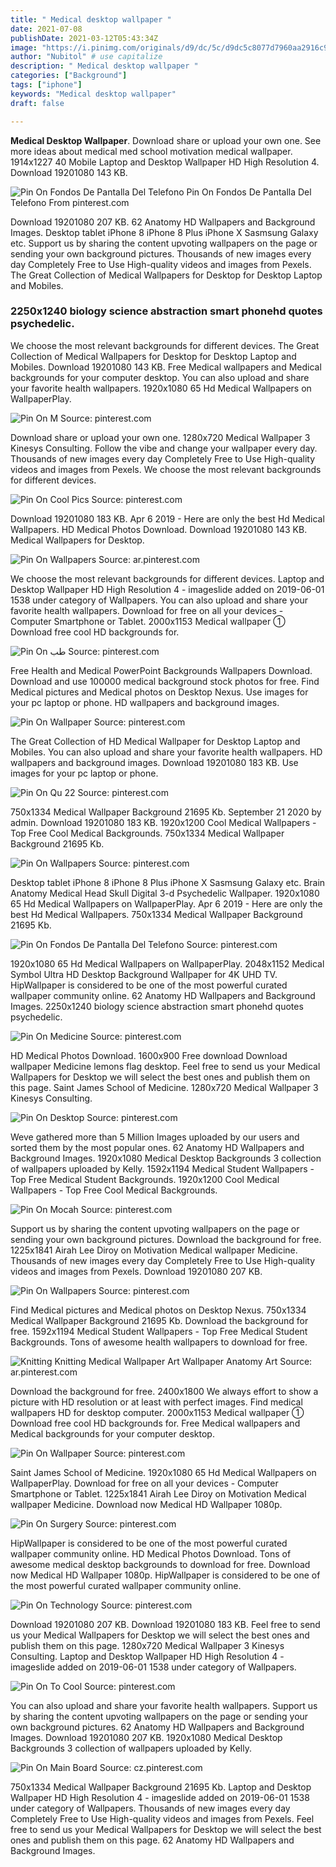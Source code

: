 ```yaml
---
title: " Medical desktop wallpaper "
date: 2021-07-08
publishDate: 2021-03-12T05:43:34Z
image: "https://i.pinimg.com/originals/d9/dc/5c/d9dc5c8077d7960aa2916c91cb365921.png"
author: "Nubitol" # use capitalize
description: " Medical desktop wallpaper "
categories: ["Background"]
tags: ["iphone"]
keywords: "Medical desktop wallpaper"
draft: false

---
```



**Medical Desktop Wallpaper**. Download share or upload your own one. See more ideas about medical med school motivation medical wallpaper. 1914x1227 40 Mobile Laptop and Desktop Wallpaper HD High Resolution 4. Download 19201080 143 KB.

![Pin On Fondos De Pantalla Del Telefono](https://i.pinimg.com/originals/38/74/d4/3874d431a4bb5bce62526f4fca36800d.png "Pin On Fondos De Pantalla Del Telefono")
Pin On Fondos De Pantalla Del Telefono From pinterest.com


Download 19201080 207 KB. 62 Anatomy HD Wallpapers and Background Images. Desktop tablet iPhone 8 iPhone 8 Plus iPhone X Sasmsung Galaxy etc. Support us by sharing the content upvoting wallpapers on the page or sending your own background pictures. Thousands of new images every day Completely Free to Use High-quality videos and images from Pexels. The Great Collection of Medical Wallpapers for Desktop for Desktop Laptop and Mobiles.

### 2250x1240 biology science abstraction smart phonehd quotes psychedelic.

We choose the most relevant backgrounds for different devices. The Great Collection of Medical Wallpapers for Desktop for Desktop Laptop and Mobiles. Download 19201080 143 KB. Free Medical wallpapers and Medical backgrounds for your computer desktop. You can also upload and share your favorite health wallpapers. 1920x1080 65 Hd Medical Wallpapers on WallpaperPlay.


![Pin On M](https://i.pinimg.com/originals/81/53/c8/8153c81da3cb23999fac495409e568d5.png "Pin On M")
Source: pinterest.com

Download share or upload your own one. 1280x720 Medical Wallpaper 3 Kinesys Consulting. Follow the vibe and change your wallpaper every day. Thousands of new images every day Completely Free to Use High-quality videos and images from Pexels. We choose the most relevant backgrounds for different devices.

![Pin On Cool Pics](https://i.pinimg.com/originals/8b/9e/e9/8b9ee958466447f39be341ac1e59f21e.jpg "Pin On Cool Pics")
Source: pinterest.com

Download 19201080 183 KB. Apr 6 2019 - Here are only the best Hd Medical Wallpapers. HD Medical Photos Download. Download 19201080 143 KB. Medical Wallpapers for Desktop.

![Pin On Wallpapers](https://i.pinimg.com/originals/4f/25/1f/4f251fffae04c041958ff2faeaed07b8.jpg "Pin On Wallpapers")
Source: ar.pinterest.com

We choose the most relevant backgrounds for different devices. Laptop and Desktop Wallpaper HD High Resolution 4 - imageslide added on 2019-06-01 1538 under category of Wallpapers. You can also upload and share your favorite health wallpapers. Download for free on all your devices - Computer Smartphone or Tablet. 2000x1153 Medical wallpaper ① Download free cool HD backgrounds for.

![Pin On طب](https://i.pinimg.com/736x/64/2a/bd/642abdf64e03384de6e63f91be8fc8f6.jpg "Pin On طب")
Source: pinterest.com

Free Health and Medical PowerPoint Backgrounds Wallpapers Download. Download and use 100000 medical background stock photos for free. Find Medical pictures and Medical photos on Desktop Nexus. Use images for your pc laptop or phone. HD wallpapers and background images.

![Pin On Wallpaper](https://i.pinimg.com/564x/bd/86/ec/bd86ec22719365a272dcf75669b33ead.jpg "Pin On Wallpaper")
Source: pinterest.com

The Great Collection of HD Medical Wallpaper for Desktop Laptop and Mobiles. You can also upload and share your favorite health wallpapers. HD wallpapers and background images. Download 19201080 183 KB. Use images for your pc laptop or phone.

![Pin On Qu 22](https://i.pinimg.com/originals/69/ec/10/69ec10d59a051b1507c0a33ae33ccd8d.jpg "Pin On Qu 22")
Source: pinterest.com

750x1334 Medical Wallpaper Background 21695 Kb. September 21 2020 by admin. Download 19201080 183 KB. 1920x1200 Cool Medical Wallpapers - Top Free Cool Medical Backgrounds. 750x1334 Medical Wallpaper Background 21695 Kb.

![Pin On Wallpapers](https://i.pinimg.com/originals/14/93/f4/1493f47a196c8a6b1af86c8af8738f0f.png "Pin On Wallpapers")
Source: pinterest.com

Desktop tablet iPhone 8 iPhone 8 Plus iPhone X Sasmsung Galaxy etc. Brain Anatomy Medical Head Skull Digital 3-d Psychedelic Wallpaper. 1920x1080 65 Hd Medical Wallpapers on WallpaperPlay. Apr 6 2019 - Here are only the best Hd Medical Wallpapers. 750x1334 Medical Wallpaper Background 21695 Kb.

![Pin On Fondos De Pantalla Del Telefono](https://i.pinimg.com/originals/38/74/d4/3874d431a4bb5bce62526f4fca36800d.png "Pin On Fondos De Pantalla Del Telefono")
Source: pinterest.com

1920x1080 65 Hd Medical Wallpapers on WallpaperPlay. 2048x1152 Medical Symbol Ultra HD Desktop Background Wallpaper for 4K UHD TV. HipWallpaper is considered to be one of the most powerful curated wallpaper community online. 62 Anatomy HD Wallpapers and Background Images. 2250x1240 biology science abstraction smart phonehd quotes psychedelic.

![Pin On Medicine](https://i.pinimg.com/originals/93/de/74/93de74596539c9682b0e26c20c3f73ae.jpg "Pin On Medicine")
Source: pinterest.com

HD Medical Photos Download. 1600x900 Free download Download wallpaper Medicine lemons flag desktop. Feel free to send us your Medical Wallpapers for Desktop we will select the best ones and publish them on this page. Saint James School of Medicine. 1280x720 Medical Wallpaper 3 Kinesys Consulting.

![Pin On Desktop](https://i.pinimg.com/originals/ec/15/81/ec1581e4e8a0575dbd408f0ea3171941.jpg "Pin On Desktop")
Source: pinterest.com

Weve gathered more than 5 Million Images uploaded by our users and sorted them by the most popular ones. 62 Anatomy HD Wallpapers and Background Images. 1920x1080 Medical Desktop Backgrounds 3 collection of wallpapers uploaded by Kelly. 1592x1194 Medical Student Wallpapers - Top Free Medical Student Backgrounds. 1920x1200 Cool Medical Wallpapers - Top Free Cool Medical Backgrounds.

![Pin On Mocah](https://i.pinimg.com/originals/06/6b/32/066b32a4169aeee9b6a11a0a864d6674.jpg "Pin On Mocah")
Source: pinterest.com

Support us by sharing the content upvoting wallpapers on the page or sending your own background pictures. Download the background for free. 1225x1841 Airah Lee Diroy on Motivation Medical wallpaper Medicine. Thousands of new images every day Completely Free to Use High-quality videos and images from Pexels. Download 19201080 207 KB.

![Pin On Wallpapers](https://i.pinimg.com/originals/c2/12/91/c21291db9063ca2ec34d5cfca0d4aa11.png "Pin On Wallpapers")
Source: pinterest.com

Find Medical pictures and Medical photos on Desktop Nexus. 750x1334 Medical Wallpaper Background 21695 Kb. Download the background for free. 1592x1194 Medical Student Wallpapers - Top Free Medical Student Backgrounds. Tons of awesome health wallpapers to download for free.

![Knitting Knitting Medical Wallpaper Art Wallpaper Anatomy Art](https://i.pinimg.com/originals/31/54/d8/3154d8edfd023b7d245ea25b314033af.png "Knitting Knitting Medical Wallpaper Art Wallpaper Anatomy Art")
Source: ar.pinterest.com

Download the background for free. 2400x1800 We always effort to show a picture with HD resolution or at least with perfect images. Find medical wallpapers HD for desktop computer. 2000x1153 Medical wallpaper ① Download free cool HD backgrounds for. Free Medical wallpapers and Medical backgrounds for your computer desktop.

![Pin On Wallpaper](https://i.pinimg.com/originals/14/47/98/14479865caffae041c10f57f2eb30498.png "Pin On Wallpaper")
Source: pinterest.com

Saint James School of Medicine. 1920x1080 65 Hd Medical Wallpapers on WallpaperPlay. Download for free on all your devices - Computer Smartphone or Tablet. 1225x1841 Airah Lee Diroy on Motivation Medical wallpaper Medicine. Download now Medical HD Wallpaper 1080p.

![Pin On Surgery](https://i.pinimg.com/originals/b9/c7/3e/b9c73e3e269cc0e53d0b2f1267e73573.jpg "Pin On Surgery")
Source: pinterest.com

HipWallpaper is considered to be one of the most powerful curated wallpaper community online. HD Medical Photos Download. Tons of awesome medical desktop backgrounds to download for free. Download now Medical HD Wallpaper 1080p. HipWallpaper is considered to be one of the most powerful curated wallpaper community online.

![Pin On Technology](https://i.pinimg.com/originals/39/4a/c0/394ac05a99e73438361f45b08c7b6208.jpg "Pin On Technology")
Source: pinterest.com

Download 19201080 207 KB. Download 19201080 183 KB. Feel free to send us your Medical Wallpapers for Desktop we will select the best ones and publish them on this page. 1280x720 Medical Wallpaper 3 Kinesys Consulting. Laptop and Desktop Wallpaper HD High Resolution 4 - imageslide added on 2019-06-01 1538 under category of Wallpapers.

![Pin On To Cool](https://i.pinimg.com/originals/06/0d/f8/060df866fe9ffe4775c1c99013456eda.jpg "Pin On To Cool")
Source: pinterest.com

You can also upload and share your favorite health wallpapers. Support us by sharing the content upvoting wallpapers on the page or sending your own background pictures. 62 Anatomy HD Wallpapers and Background Images. Download 19201080 207 KB. 1920x1080 Medical Desktop Backgrounds 3 collection of wallpapers uploaded by Kelly.

![Pin On Main Board](https://i.pinimg.com/originals/d9/dc/5c/d9dc5c8077d7960aa2916c91cb365921.png "Pin On Main Board")
Source: cz.pinterest.com

750x1334 Medical Wallpaper Background 21695 Kb. Laptop and Desktop Wallpaper HD High Resolution 4 - imageslide added on 2019-06-01 1538 under category of Wallpapers. Thousands of new images every day Completely Free to Use High-quality videos and images from Pexels. Feel free to send us your Medical Wallpapers for Desktop we will select the best ones and publish them on this page. 62 Anatomy HD Wallpapers and Background Images.

